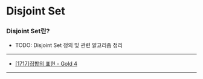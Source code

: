 # Disjoint Set

### Disjoint Set란?

  - TODO: Disjoint Set 정의 및 관련 알고리즘 정리

---

  - [[1717]집합의 표현 - Gold 4](https://github.com/firemancha/Algorithm/tree/main/Baekjoon/DisjointSet/%5B1717%5D%EC%A7%91%ED%95%A9%EC%9D%98%20%ED%91%9C%ED%98%84)

---